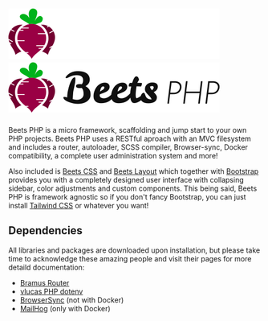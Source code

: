# ![Image title](../assets/images/beetsphp_col_inv_100x421.png#only-dark) ![Image title](../assets/images/beetsphp_col_100x421.png#only-light)

Beets PHP is a micro framework, scaffolding and jump start to your own PHP projects. Beets PHP uses a RESTful aproach with an MVC filesystem and includes a router, autoloader, SCSS compiler, Browser-sync, Docker compatibility, a complete user administration system and more!

Also included is [Beets CSS](https://github.com/jonasbirkelof/beets-css) and [Beets Layout](https://github.com/jonasbirkelof/beets-layout) which together with [Bootstrap](https://getbootstrap.com) provides you with a completely designed user interface with collapsing sidebar, color adjustments and custom components. This being said, Beets PHP is framework agnostic so if you don't fancy Bootstrap, you can just install [Tailwind CSS](https://tailwindcss.com/) or whatever you want!

## Dependencies

All libraries and packages are downloaded upon installation, but please take time to acknowledge these amazing people and visit their pages for more detaild documentation:

- [Bramus Router](https://github.com/bramus/router)
- [vlucas PHP dotenv](https://github.com/vlucas/phpdotenv)
- [BrowserSync](https://browsersync.io/docs) (not with Docker)
- [MailHog](https://github.com/mailhog/MailHog) (only with Docker)